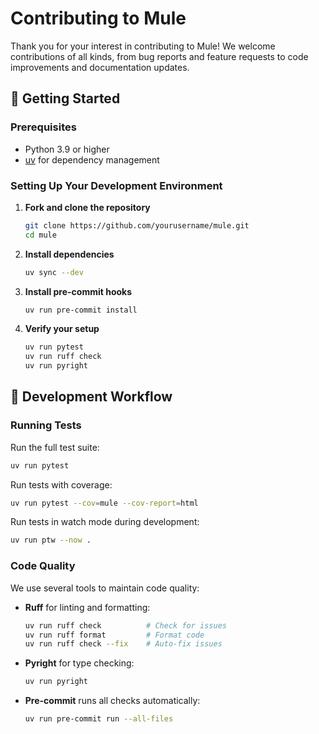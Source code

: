 # Contributing to Mule

Thank you for your interest in contributing to Mule! We welcome contributions of all kinds, from bug reports and feature requests to code improvements and documentation updates.

## 🚀 Getting Started

### Prerequisites

- Python 3.9 or higher
- [uv](https://docs.astral.sh/uv/) for dependency management

### Setting Up Your Development Environment

1. **Fork and clone the repository**
   ```bash
   git clone https://github.com/yourusername/mule.git
   cd mule
   ```

2. **Install dependencies**
   ```bash
   uv sync --dev
   ```

3. **Install pre-commit hooks**
   ```bash
   uv run pre-commit install
   ```

4. **Verify your setup**
   ```bash
   uv run pytest
   uv run ruff check
   uv run pyright
   ```

## 🧪 Development Workflow

### Running Tests

Run the full test suite:
```bash
uv run pytest
```

Run tests with coverage:
```bash
uv run pytest --cov=mule --cov-report=html
```

Run tests in watch mode during development:
```bash
uv run ptw --now .
```

### Code Quality

We use several tools to maintain code quality:

- **Ruff** for linting and formatting:
  ```bash
  uv run ruff check          # Check for issues
  uv run ruff format         # Format code
  uv run ruff check --fix    # Auto-fix issues
  ```

- **Pyright** for type checking:
  ```bash
  uv run pyright
  ```

- **Pre-commit** runs all checks automatically:
  ```bash
  uv run pre-commit run --all-files
  ```